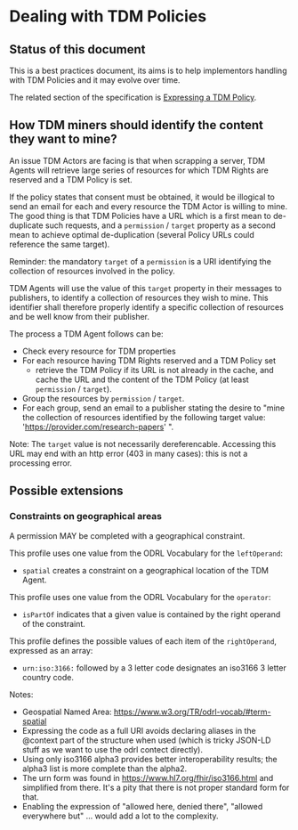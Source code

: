 # Dealing with TDM Policies

## Status of this document

This is a best practices document, its aims is to help implementors handling with TDM Policies and it may evolve over time.

The related section of the specification is [Expressing a TDM Policy](https://w3c.github.io/tdm-reservation-protocol/spec/#sec-policy). 

## How TDM miners should identify the content they want to mine?

An issue TDM Actors are facing is that when scrapping a server, TDM Agents will retrieve large series of resources for which TDM Rights are reserved and a TDM Policy is set. 

If the policy states that consent must be obtained, it would be illogical to send an email for each and every resource the TDM Actor is willing to mine. The good thing is that TDM Policies have a URL which is a first mean to de-duplicate such requests, and a `permission` / `target` property as a second mean to achieve optimal de-duplication (several Policy URLs could reference the same target). 

Reminder: the mandatory `target` of a `permission` is a URI identifying the collection of resources involved in the policy.

TDM Agents will use the value of this `target` property in their messages to publishers, to identify a collection of resources they wish to mine. This identifier shall therefore properly identify a specific collection of resources and be well know from their publisher.

The process a TDM Agent follows can be:

* Check every resource for TDM properties
* For each resource having TDM Rights reserved and a TDM Policy set
  * retrieve the TDM Policy if its URL is not already in the cache, and cache the URL and the content of the TDM Policy (at least `permission` / `target`).
* Group the resources by `permission` / `target`.
* For each group, send an email to a publisher stating the desire to "mine the collection of resources identified by the following target value: 'https://provider.com/research-papers' ".

Note: The `target` value is not necessarily dereferencable. Accessing this URL may end with an http error (403 in many cases): this is not a processing error.


## Possible extensions

### Constraints on geographical areas

A permission MAY be completed with a geographical constraint. 

This profile uses one value from the ODRL Vocabulary for the `leftOperand`:

- `spatial` creates a constraint on a geographical location of the TDM Agent.

This profile uses one value from the ODRL Vocabulary for the `operator`:

- `isPartOf` indicates that a given value is contained by the right operand of the constraint.

This profile defines the possible values of each item of the `rightOperand`, expressed as an array:

- `urn:iso:3166:` followed by a 3 letter code designates an iso3166 3 letter country code.

Notes:
- Geospatial Named Area: https://www.w3.org/TR/odrl-vocab/#term-spatial
- Expressing the code as a full URI avoids declaring aliases in the @context part of the structure when used (which is tricky JSON-LD stuff as we want to use the odrl contect directly).
- Using only iso3166 alpha3 provides better interoperability results; the alpha3 list is more complete than the alpha2. 
- The urn form was found in https://www.hl7.org/fhir/iso3166.html and simplified from there. It's a pity that there is not proper standard form for that. 
- Enabling the expression of "allowed here, denied there", "allowed everywhere but" ... would add a lot to the complexity. 

